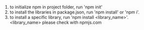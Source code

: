 1. to initialize npm in project folder, run 'npm init'
2. to install the libraries in package.json, run 'npm install' or 'npm i'.
3. to install a specific library, run 'npm install <library_name>'. 
<library_name> please check with npmjs.com 
